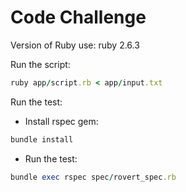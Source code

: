 # Code Challenge

Version of Ruby use: ruby 2.6.3

Run the script:

```ruby
ruby app/script.rb < app/input.txt
```

Run the test:

* Install rspec gem:

```ruby
bundle install
```

* Run the test:

```ruby
bundle exec rspec spec/rovert_spec.rb
```
